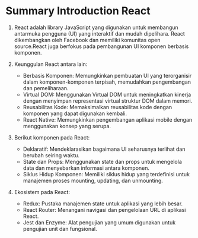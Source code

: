 # Summary Introduction React

1. React adalah library JavaScript yang digunakan untuk membangun antarmuka pengguna (UI) yang interaktif dan mudah dipelihara. React dikembangkan oleh Facebook dan memiliki komunitas open source.React juga berfokus pada pembangunan UI komponen berbasis komponen.

2. Keunggulan React antara lain:

   - Berbasis Komponen: Memungkinkan pembuatan UI yang terorganisir dalam komponen-komponen terpisah, memudahkan pengembangan dan pemeliharaan.
   - Virtual DOM: Menggunakan Virtual DOM untuk meningkatkan kinerja dengan menyimpan representasi virtual struktur DOM dalam memori.
   - Reusabilitas Kode: Memaksimalkan reusabilitas kode dengan komponen yang dapat digunakan kembali.
   - React Native: Memungkinkan pengembangan aplikasi mobile dengan menggunakan konsep yang serupa.

3. Berikut komponen pada React:

   - Deklaratif: Mendeklarasikan bagaimana UI seharusnya terlihat dan berubah seiring waktu.
   - State dan Props: Menggunakan state dan props untuk mengelola data dan menyebarkan informasi antara komponen.
   - Siklus Hidup Komponen: Memiliki siklus hidup yang terdefinisi untuk manajemen proses mounting, updating, dan unmounting.

4. Ekosistem pada React:
   - Redux: Pustaka manajemen state untuk aplikasi yang lebih besar.
   - React Router: Menangani navigasi dan pengelolaan URL di aplikasi React.
   - Jest dan Enzyme: Alat pengujian yang umum digunakan untuk pengujian unit dan fungsional.
